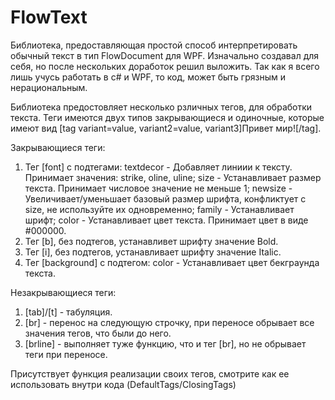 # FlowText
Библиотека, предоставляющая простой способ интерпретировать обычный текст в тип FlowDocument для WPF.
Изначально создавал для себя, но после нескольких доработок решил выложить. Так как я всего лишь учусь работать в c# и WPF, то код, может быть грязным и нерациональным.

Библиотека предостовляет несколько рзличных тегов, для обработки текста. Теги имеются двух типов закрывающиеся и одиночные, которые имеют вид [tag variant=value, variant2=value, variant3]Привет мир![/tag].

Закрывающиеся теги:
 1. Тег [font] c подтегами: 
  textdecor - Добавляет линиии к тексту. Принимает значения: strike, oline, uline;
  size - Устанавливает размер текста. Принимает числовое значение не меньше 1;
  newsize - Увеличивает/уменьшает базовый размер шрифта, конфликтует с size, не используйте их одновременно;
  family - Устанавливает шрифт;
  color - Устанавливает цвет текста. Принимает цвет в виде #000000.
 2. Тег [b], без подтегов, устанавливет шрифту значение Bold.
 3. Тег [i], без подтегов, устанавливает шрифту значение Italic.
 4. Тег [background] с подтегом:
  color - Устанавливает цвет бекграунда текста.
  
Незакрывающиеся теги:
  1. [tab]/[t] - табуляция.
  2. [br] - перенос на следующую строчку, при переносе обрывает все значения тегов, что были до него.
  3. [brline] - выполняет туже функцию, что и тег [br], но не обрывает теги при переносе.
  
  Присутствует функция реализации своих тегов, смотрите как ее использовать внутри кода (DefaultTags/ClosingTags)
